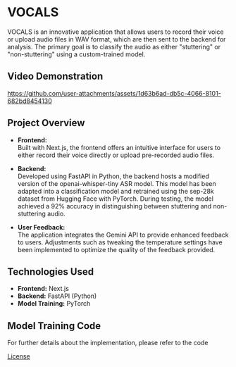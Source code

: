 
# VOCALS

VOCALS is an innovative application that allows users to record their voice or upload audio files in WAV format, which are then sent to the backend for analysis. The primary goal is to classify the audio as either "stuttering" or "non-stuttering" using a custom-trained model.

## Video Demonstration
https://github.com/user-attachments/assets/1d63b6ad-db5c-4066-8101-682bd8454130

## Project Overview

- **Frontend:**  
  Built with Next.js, the frontend offers an intuitive interface for users to either record their voice directly or upload pre-recorded audio files.

- **Backend:**  
  Developed using FastAPI in Python, the backend hosts a modified version of the openai-whisper-tiny ASR model. This model has been adapted into a classification model and retrained using the sep-28k dataset from Hugging Face with PyTorch. During testing, the model achieved a 92% accuracy in distinguishing between stuttering and non-stuttering audio.

- **User Feedback:**  
  The application integrates the Gemini API to provide enhanced feedback to users. Adjustments such as tweaking the temperature settings have been implemented to optimize the quality of the feedback provided.

## Technologies Used

- **Frontend:** Next.js
- **Backend:** FastAPI (Python)
- **Model Training:** PyTorch

## Model Training Code
For further details about the implementation, please refer to the code


[License](LICENSE)

